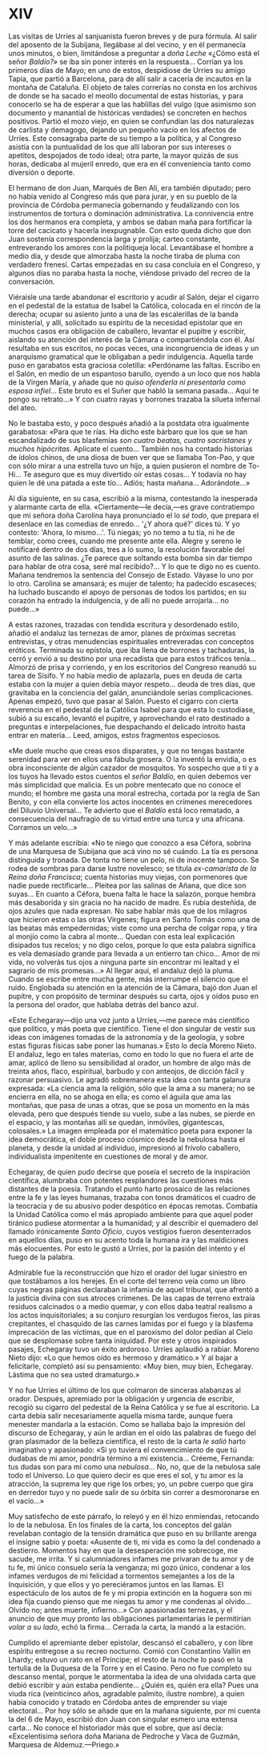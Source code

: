 # XIV

Las visitas de Urríes al sanjuanista fueron breves y de pura fórmula. Al salir
del aposento de la Subijana, llegábase al del vecino, y en él permanecía unos
minutos, o bien, limitándose a preguntar a *doña Leche* «¿Cómo está el señor
*Baldío?»* se iba sin poner interés en la respuesta... Corrían ya los primeros
días de Mayo; en uno de estos, despidiose de Urríes su amigo Tapia, que partió
a Barcelona, para de allí salir a cacería de incautos en la montaña de
Cataluña. El objeto de tales correrías no consta en los archivos de donde se ha
sacado el meollo documental de estas historias, y para conocerlo se ha de
esperar a que las hablillas del vulgo (que asimismo son documento y manantial
de históricas verdades) se concreten en hechos positivos. Partió el mozo viejo,
en quien se confundían las dos naturalezas de carlista y demagogo, dejando un
pequeño vacío en los afectos de Urríes. Este consagraba parte de su tiempo a la
política, y al Congreso asistía con la puntualidad de los que allí laboran por
sus intereses o apetitos, despojados de todo ideal; otra parte, la mayor quizás
de sus horas, dedicaba al mujeril enredo, que era en él conveniencia tanto como
diversión o deporte.

El hermano de don Juan, Marqués de Ben Alí, era también diputado; pero no había
venido al Congreso más que para jurar, y en su pueblo de la provincia de
Córdoba permanecía gobernando y feudalizando con los instrumentos de tortura
o dominación administrativa. La connivencia entre los dos hermanos era
completa, y ambos se daban maña para fortificar la torre del cacicato y hacerla
inexpugnable. Con esto queda dicho que don Juan sostenía correspondencia larga
y prolija; carteo constante, entreverando los amores con la politiqueja local.
Levantábase el hombre a medio día, y desde que almorzaba hasta la noche tiraba
de pluma con verdadero frenesí. Cartas empezadas en su casa concluía en el
Congreso, y algunos días no paraba hasta la noche, viéndose privado del recreo
de la conversación.

Viéraisle una tarde abandonar el escritorio y acudir al Salón, dejar el cigarro
en el pedestal de la estatua de Isabel la Católica, colocada en el rincón de la
derecha; ocupar su asiento junto a una de las escalerillas de la banda
ministerial, y allí, solicitado su espíritu de la necesidad epistolar que en
muchos casos era obligación de caballero, levantar el pupitre y escribir,
aislando su atención del interés de la Cámara o compartiéndola con él. Así
resultaba en sus escritos, no pocas veces, una incongruencia de ideas y un
anarquismo gramatical que le obligaban a pedir indulgencia. Aquella tarde puso
en garabatos esta graciosa coletilla: «Perdóname las faltas. Escribo en el
Salón, en medio de un espantoso barullo, oyendo a un loco que nos habla de la
Virgen María, y añade que no *quiso ofenderla ni presentarla como esposa
infiel*... Este bruto es el Suñer que habló la semana pasada... Aquí te pongo
su retrato...» Y con cuatro rayas y borrones trazaba la silueta infernal del
ateo.

No le bastaba esto, y poco después añadió a la postdata otra igualmente
garabatosa: «Para que te rías. Ha dicho este bárbaro que los que se han
escandalizado de sus blasfemias *son cuatro beatas, cuatro sacristanes y muchos
hipócritas*. Aplícate el cuento... También nos ha contado historias de ídolos
chinos, de una diosa de buen ver que se llamaba Ton-Pao, y que con sólo mirar
a una estrella tuvo un hijo, a quien pusieron el nombre de To-Hi... Te aseguro
que es muy divertido oír estas cosas... Y todavía no hay quien le dé una patada
a este tío... Adiós; hasta mañana... Adorándote...»

Al día siguiente, en su casa, escribió a la misma, contestando la inesperada
y alarmante carta de ella. «Ciertamente—le decía,—es grave contratiempo que mi
señora doña Carolina haya pronunciado el lo *sé todo*, que prepara el desenlace
en las comedias de enredo... '¿Y ahora qué?' dices tú. Y yo contesto: 'Ahora,
lo mismo...'. Tú niegas; yo no temo a tu tía, ni he de temblar, como crees,
cuando me presente ante ella. Alegre y sereno le notificaré dentro de dos días,
tres a lo sumo, la resolución favorable del asunto de las salinas. ¿Te parece
que soltando esta bomba sin dar tiempo para hablar de otra cosa, seré mal
recibido?... Y lo que te digo no es cuento. Mañana tendremos la sentencia del
Consejo de Estado. Váyase lo uno por lo otro. Carolina se amansará; es mujer de
talento; ha padecido escaseces; ha luchado buscando el apoyo de personas de
todos los partidos; en su corazón ha entrado la indulgencia, y de allí no puede
arrojarla... no puede...»

A estas razones, trazadas con tendida escritura y desordenado estilo, añadió el
andaluz las ternezas de amor, planes de próximas secretas entrevistas, y otras
menudencias espirituales entreveradas con conceptos eróticos.  Terminada su
epístola, que iba llena de borrones y tachaduras, la cerró y envió a su destino
por una recadista que para estos tráficos tenía... Almorzó de prisa
y corriendo, y en los escritorios del Congreso reanudó su tarea de Sísifo. Y no
había medio de aplazarla, pues en deuda de carta estaba con la mujer a quien
debía mayor respeto... deuda de tres días, que gravitaba en la conciencia del
galán, anunciándole serias complicaciones. Apenas empezó, tuvo que pasar al
Salón. Puesto el cigarro con cierta reverencia en el pedestal de la Católica
Isabel para que esta lo custodiase, subió a su escaño, levantó el pupitre,
y aprovechando el rato destinado a preguntas e interpelaciones, fue despachando
el delicado introito hasta entrar en materia... Leed, amigos, estos fragmentos
especiosos.

«Me duele mucho que creas esos disparates, y que no tengas bastante serenidad
para ver en ellos una fábula grosera. O la inventó la envidia, o es obra
inconsciente de algún cazador de mosquitos. Yo sospecho que a ti y a los tuyos
ha llevado estos cuentos el *señor Baldío*, en quien debemos ver más
simplicidad que malicia. Es un pobre mentecato que no conoce el mundo; el
hombre me gasta una moral estrecha, cortada por la regla de San Benito, y con
ella convierte los actos inocentes en crímenes merecedores del Diluvio
Universal... Te advierto que el *Baldío* está loco rematado, a consecuencia del
naufragio de su virtud entre una turca y una africana. Corramos un velo...»

Y más adelante escribía: «No te niego que conozco a esa Céfora, sobrina de una
Marquesa de Subijana que acá vino no sé cuándo. La tía es persona distinguida
y tronada. De tonta no tiene un pelo, ni de inocente tampoco. Se rodea de
sombras para darse lustre novelesco; se titula *ex-camarista de la Reina doña
Francisca*; cuenta historias muy viejas, con pormenores que nadie puede
rectificarle... Pleitea por las salinas de Añana, que dice son suyas... En
cuanto a Céfora, buena falta le hace la salazón, porque hembra más desaborida
y sin gracia no ha nacido de madre. Es rubia desteñida, de ojos azules que nada
expresan. No sabe hablar más que de los milagros que hicieron estas o las otras
Vírgenes; figura en Santo Tomás como una de las beatas más empedernidas; viste
como una percha de colgar ropa, y tira al monjío como la cabra al monte...
Quedan con esta leal explicación disipados tus recelos; y no digo celos, porque
lo que esta palabra significa es vela demasiado grande para llevada a un
entierro tan chico... Amor de mi vida, no volverás tus ojos a ninguna parte sin
encontrar mi lealtad y el sagrario de mis promesas...» Al llegar aquí, el
andaluz dejó la pluma. Cuando se escribe entre mucha gente, más interrumpe el
silencio que el ruido. Englobada su atención en la atención de la Cámara, bajó
don Juan el pupitre, y con propósito de terminar después su carta, ojos y oídos
puso en la persona del orador, que hablaba detrás del banco azul.

«Este Echegaray—dijo una voz junto a Urríes,—me parece más científico que
político, y más poeta que científico. Tiene el don singular de vestir sus ideas
con imágenes tomadas de la astronomía y de la geología, y sobre estas figuras
físicas sabe poner las humanas.» Esto lo decía Moreno Nieto. El andaluz, lego
en tales materias, como en todo lo que no fuera el arte de amar, aplicó de
lleno su sensibilidad al orador, un hombre de algo más de treinta años, flaco,
espiritual, barbudo y con anteojos, de dicción fácil y razonar persuasivo. Le
agradó sobremanera esta idea con tanta galanura expresada: «La ciencia ama la
religión, sólo que la ama a su manera; no se encierra en ella, no se ahoga en
ella; es como el águila que ama las montañas, que pasa de unas a otras, que se
posa un momento en la más elevada, pero que después tiende su vuelo, sube a las
nubes, se pierde en el espacio, y las montañas allí se quedan, inmóviles,
gigantescas, colosales.» La imagen empleada por el matemático poeta para
exponer la idea democrática, el doble proceso cósmico desde la nebulosa hasta
el planeta, y desde la unidad al individuo, impresionó al frívolo caballero,
individualista impenitente en cuestiones de moral y de amor.

Echegaray, de quien pudo decirse que poseía el secreto de la inspiración
científica, alumbraba con potentes resplandores las cuestiones más distantes de
la poesía. Tratando el punto harto prosaico de las relaciones entre la fe y las
leyes humanas, trazaba con tonos dramáticos el cuadro de la teocracia y de su
abusivo poder despótico en épocas remotas. Combatía la Unidad Católica como el
más apropiado ambiente para que aquel poder tiránico pudiese atormentar a la
humanidad; y al describir el quemadero del llamado irónicamente *Santo Oficio*,
cuyos vestigios fueron desenterrados en aquellos días, puso en su acento toda
la humana ira y las maldiciones más elocuentes.  Por esto le gustó a Urríes,
por la pasión del intento y el fuego de la palabra.

Admirable fue la reconstrucción que hizo el orador del lugar siniestro en que
tostábamos a los herejes. En el corte del terreno veía como un libro cuyas
negras páginas declaraban la infamia de aquel tribunal, que afrentó a la
justicia divina con sus atroces crímenes. De las capas de terreno extraía
residuos calcinados o a medio quemar, y con ellos daba teatral realismo a los
actos inquisitoriales; a su conjuro resurgían los verdugos fieros, las piras
crepitantes, el chasquido de las carnes lamidas por el fuego y la blasfema
imprecación de las víctimas, que en el paroxismo del dolor pedían al Cielo que
se desplomase sobre tanta iniquidad. Por este y otros inspirados pasajes,
Echegaray tuvo un éxito ardoroso. Urríes aplaudió a rabiar. Moreno Nieto dijo:
«Lo que hemos oído es hermoso y dramático.» Y al bajar a felicitarle, completó
así su pensamiento: «Muy bien, muy bien, Echegaray. Lástima que no sea usted
dramaturgo.»

Y no fue Urríes el último de los que colmaron de sinceras alabanzas al orador.
Después, apremiado por la obligación y urgencia de escribir, recogió su cigarro
del pedestal de la Reina Católica y se fue al escritorio. La carta debía salir
necesariamente aquella misma tarde, aunque fuera menester mandarla a la
estación. Como se hallaba bajo la impresión del discurso de Echegaray, y aún le
ardían en el oído las palabras de fuego del gran plasmador de la belleza
científica, el resto de la carta *le salió* harto imaginativo y apasionado: «Si
yo tuviera el convencimiento de que tú dudabas de mi amor, pondría término a mi
existencia... Créeme, Fernanda: tus dudas son para mí como una *nebulosa*...
No, no, que de la nebulosa sale todo el Universo. Lo que quiero decir es que
eres el sol, y tu amor es la atracción, la suprema ley que rige los orbes; yo,
un pobre cuerpo que gira en derredor tuyo y no puede salir de su órbita sin
correr a desmoronarse en el vacío...»

Muy satisfecho de este párrafo, lo releyó y en él hizo enmiendas, retocando lo
de la nebulosa. En los finales de la carta, los conceptos del galán revelaban
contagio de la tensión dramática que puso en su brillante arenga el insigne
sabio y poeta: «Ausente de ti, mi vida es como la del condenado a destierro.
Momentos hay en que la desesperación me sobrecoge, me sacude, me irrita. Y si
calumniadores infames me privaran de tu amor y de tu fe, mi único consuelo
sería la venganza; mi gozo único, condenar a los infames verdugos de mi
felicidad a tormentos semejantes a los de la Inquisición, y que ellos y yo
pereciéramos juntos en las llamas. El espectáculo de los autos de fe y mi
propia extinción en la hoguera son mi idea fija cuando pienso que me niegas tu
amor y me condenas al olvido... Olvido no; antes muerte, infierno...» Con
apasionadas ternezas, y el anuncio de que muy pronto las obligaciones
parlamentarias le permitirían *volar a su lado*, echó la firma... Cerrada la
carta, la mandó a la estación.

Cumplido el apremiante deber epistolar, descansó el caballero, y con libre
espíritu entregose a su recreo nocturno. Comió con Constantino Vallín en
Lhardy; estuvo un rato en el Príncipe; el resto de la noche lo pasó en la
tertulia de la Duquesa de la Torre y en el Casino. Pero no fue completo su
descanso mental, porque le atormentaba la idea de una olvidada carta que debió
escribir y aún estaba pendiente... ¿Quién es, quién era ella? Pues una viuda
rica (veinticinco años, agradable palmito, ilustre nombre), a quien había
conocido y tratado en Córdoba antes de emprender su viaje electoral... Por hoy
sólo se añade que en la mañana siguiente, por mi cuenta la del 6 de Mayo,
escribió don Juan con singular esmero una extensa carta... No conoce el
historiador más que el sobre, que así decía: «Excelentísima señora doña Mariana
de Pedroche y Vaca de Guzmán, Marquesa de Aldemuz.—Priego.»
